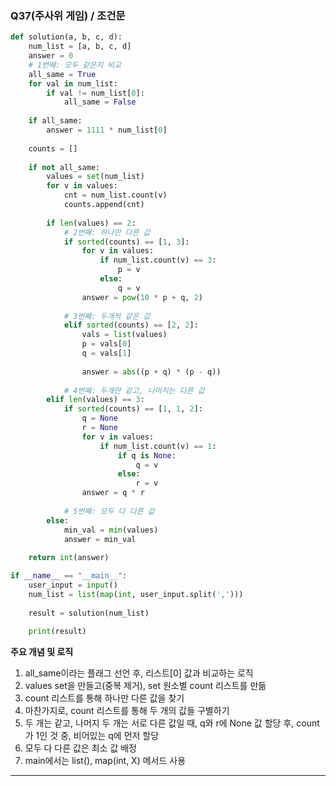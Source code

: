 ### Q37(주사위 게임) / 조건문

```Python
def solution(a, b, c, d):
    num_list = [a, b, c, d]
    answer = 0
    # 1번째: 모두 같은지 비교
    all_same = True
    for val in num_list:
        if val != num_list[0]:
            all_same = False
    
    if all_same:
        answer = 1111 * num_list[0]
        
    counts = []
    
    if not all_same:
        values = set(num_list)
        for v in values:
            cnt = num_list.count(v)
            counts.append(cnt)
        
        if len(values) == 2:
            # 2번째: 하나만 다른 값
            if sorted(counts) == [1, 3]:
                for v in values:
                    if num_list.count(v) == 3:
                        p = v
                    else:
                        q = v
                answer = pow(10 * p + q, 2)
                
            # 3번째: 두개씩 같은 값
            elif sorted(counts) == [2, 2]:
                vals = list(values)
                p = vals[0]
                q = vals[1]
            
                answer = abs((p + q) * (p - q))
            
            # 4번째: 두개만 같고, 나머지는 다른 값
        elif len(values) == 3:
            if sorted(counts) == [1, 1, 2]:
                q = None
                r = None
                for v in values:
                    if num_list.count(v) == 1:
                        if q is None:
                            q = v
                        else:
                            r = v
                answer = q * r
                
            # 5번째: 모두 다 다른 값
        else:
            min_val = min(values)
            answer = min_val
        
    return int(answer)

if __name__ == "__main__":
    user_input = input()
    num_list = list(map(int, user_input.split(',')))
    
    result = solution(num_list)
    
    print(result)
```
**주요 개념 및 로직**
1. all_same이라는 플래그 선언 후, 리스트[0] 값과 비교하는 로직
2. values set을 만들고(중복 제거), set 원소별 count 리스트를 만듦
3. count 리스트를 통해 하나만 다른 값을 찾기
4. 마찬가지로, count 리스트를 통해 두 개의 값들 구별하기
5. 두 개는 같고, 나머지 두 개는 서로 다른 값일 때, q와 r에 None 값 할당 후, count가 1인 것 중, 비어있는 q에 먼저 할당
6. 모두 다 다른 값은 최소 값 배정
7. main에서는 list(), map(int, X) 메서드 사용

***
